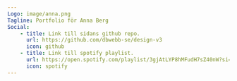 ```yaml
---
Logo: image/anna.png
Tagline: Portfolio för Anna Berg
Social:
    - title: Link till sidans github repo.
      url: https://github.com/dbwebb-se/design-v3
      icon: github
    - title: Link till spotify playlist.
      url: https://open.spotify.com/playlist/3gjAtLYP8hMFudH7sZ40nW?si=91feba32255c4847
      icon: spotify
---
```


